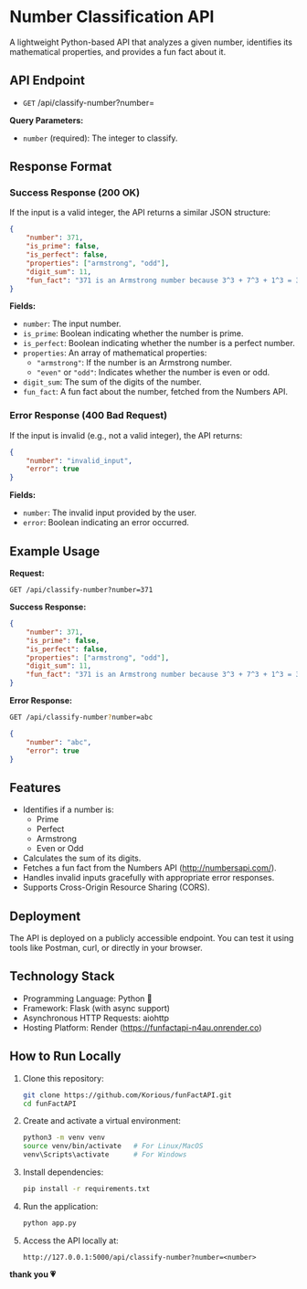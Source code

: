 # Number Classification API

A lightweight Python-based API that analyzes a given number, identifies its mathematical properties, and provides a fun fact about it.

## API Endpoint
- `GET` /api/classify-number?number=<number>

**Query Parameters:**
- `number` (required): The integer to classify.

## Response Format

### Success Response (200 OK)

If the input is a valid integer, the API returns a similar JSON structure:

```json
{
    "number": 371,
    "is_prime": false,
    "is_perfect": false,
    "properties": ["armstrong", "odd"],
    "digit_sum": 11,
    "fun_fact": "371 is an Armstrong number because 3^3 + 7^3 + 1^3 = 371"
}
```

**Fields:**
- `number`: The input number.
- `is_prime`: Boolean indicating whether the number is prime.
- `is_perfect`: Boolean indicating whether the number is a perfect number.
- `properties`: An array of mathematical properties:
  - `"armstrong"`: If the number is an Armstrong number.
  - `"even"` or `"odd"`: Indicates whether the number is even or odd.
- `digit_sum`: The sum of the digits of the number.
- `fun_fact`: A fun fact about the number, fetched from the Numbers API.

### Error Response (400 Bad Request)

If the input is invalid (e.g., not a valid integer), the API returns:

```json
{
    "number": "invalid_input",
    "error": true
}
```

**Fields:**
- `number`: The invalid input provided by the user.
- `error`: Boolean indicating an error occurred.

## Example Usage

**Request:**

```
GET /api/classify-number?number=371
```

**Success Response:**

```json
{
    "number": 371,
    "is_prime": false,
    "is_perfect": false,
    "properties": ["armstrong", "odd"],
    "digit_sum": 11,
    "fun_fact": "371 is an Armstrong number because 3^3 + 7^3 + 1^3 = 371"
}
```

**Error Response:**

```bash
GET /api/classify-number?number=abc
```

```json
{
    "number": "abc",
    "error": true
}
```

## Features

- Identifies if a number is:
  - Prime
  - Perfect
  - Armstrong
  - Even or Odd
- Calculates the sum of its digits.
- Fetches a fun fact from the Numbers API (http://numbersapi.com/).
- Handles invalid inputs gracefully with appropriate error responses.
- Supports Cross-Origin Resource Sharing (CORS).

## Deployment

The API is deployed on a publicly accessible endpoint. You can test it using tools like Postman, curl, or directly in your browser.

## Technology Stack

- Programming Language: Python 🐍
- Framework: Flask (with async support)
- Asynchronous HTTP Requests: aiohttp
- Hosting Platform: Render (https://funfactapi-n4au.onrender.co)

## How to Run Locally

1. Clone this repository:

    ```bash
    git clone https://github.com/Korious/funFactAPI.git
    cd funFactAPI
    ```

2. Create and activate a virtual environment:

    ```bash
    python3 -m venv venv
    source venv/bin/activate   # For Linux/MacOS
    venv\Scripts\activate      # For Windows
    ```

3. Install dependencies:

    ```bash
    pip install -r requirements.txt
    ```

4. Run the application:

    ```bash
    python app.py
    ```

5. Access the API locally at:

    ```text
    http://127.0.0.1:5000/api/classify-number?number=<number>
    ```

**thank you 💗**